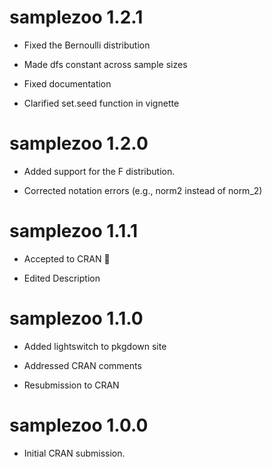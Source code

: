 # samplezoo 1.2.1

* Fixed the Bernoulli distribution

* Made dfs constant across sample sizes

* Fixed documentation

* Clarified set.seed function in vignette

# samplezoo 1.2.0

* Added support for the F distribution.

* Corrected notation errors (e.g., norm2 instead of norm_2)

# samplezoo 1.1.1

* Accepted to CRAN 🎉

* Edited Description

# samplezoo 1.1.0

* Added lightswitch to pkgdown site

* Addressed CRAN comments

* Resubmission to CRAN

# samplezoo 1.0.0

* Initial CRAN submission.
